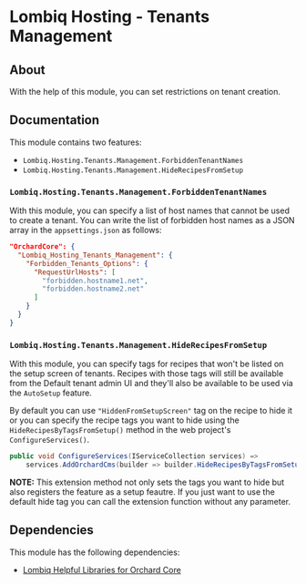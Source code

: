 # Lombiq Hosting - Tenants Management



## About

With the help of this module, you can set restrictions on tenant creation.


## Documentation

This module contains two features:
- `Lombiq.Hosting.Tenants.Management.ForbiddenTenantNames`
- `Lombiq.Hosting.Tenants.Management.HideRecipesFromSetup`


### `Lombiq.Hosting.Tenants.Management.ForbiddenTenantNames`

With this module, you can specify a list of host names that cannot be used to create a tenant.  You can write the list of forbidden host names as a JSON array in the `appsettings.json` as follows:

```json
"OrchardCore": {
  "Lombiq_Hosting_Tenants_Management": {
    "Forbidden_Tenants_Options": {
      "RequestUrlHosts": [
        "forbidden.hostname1.net",
        "forbidden.hostname2.net"
      ]
    }
  }  
}
```

### `Lombiq.Hosting.Tenants.Management.HideRecipesFromSetup`

With this module, you can specify tags for recipes that won't be listed on the setup screen of tenants. Recipes with those tags will still be available from the Default tenant admin UI and they'll also be available to be used via the `AutoSetup` feature.

By default you can use `"HiddenFromSetupScreen"` tag on the recipe to hide it or you can specify the recipe tags you want to hide using the `HideRecipesByTagsFromSetup()` method in the web project's `ConfigureServices()`.

```csharp
public void ConfigureServices(IServiceCollection services) =>
    services.AddOrchardCms(builder => builder.HideRecipesByTagsFromSetup("hiddenTag1", "hiddenTag2"))
```

**NOTE:** This extension method not only sets the tags you want to hide but also registers the feature as a setup feautre. If you just want to use the default hide tag you can call the extension function without any parameter.


## Dependencies 

This module has the following dependencies:

- [Lombiq Helpful Libraries for Orchard Core](https://github.com/Lombiq/Helpful-Libraries)
